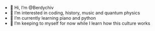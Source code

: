 - 👋 Hi, I’m @Berdychiv
- 👀 I’m interested in coding, history, music and quantum physics 
- 🌱 I’m currently learning piano and python
- 💞️ I’m keeping to myself for now while I learn how this culture works


<!---
Berdychiv/Berdychiv is a ✨ special ✨ repository because its `README.md` (this file) appears on your GitHub profile.
You can click the Preview link to take a look at your changes.
--->

